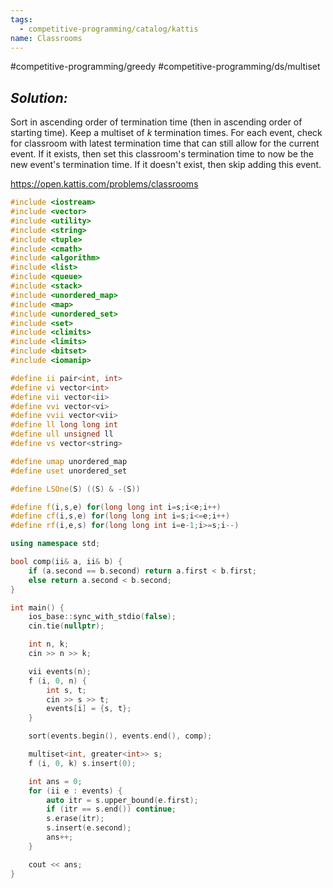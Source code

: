 ```yaml
---
tags:
  - competitive-programming/catalog/kattis
name: Classrooms
---
```

#competitive-programming/greedy #competitive-programming/ds/multiset 
## _Solution:_
Sort in ascending order of termination time (then in ascending order of starting time). Keep a multiset of $k$ termination times. For each event, check for classroom with latest termination time that can still allow for the current event. If it exists, then set this classroom's termination time to now be the new event's termination time. If it doesn't exist, then skip adding this event.

https://open.kattis.com/problems/classrooms
```cpp
#include <iostream>
#include <vector>
#include <utility>
#include <string>
#include <tuple>
#include <cmath>
#include <algorithm>
#include <list>
#include <queue>
#include <stack>
#include <unordered_map>
#include <map>
#include <unordered_set>
#include <set>
#include <climits>
#include <limits>
#include <bitset>
#include <iomanip>

#define ii pair<int, int>
#define vi vector<int>
#define vii vector<ii>
#define vvi vector<vi>
#define vvii vector<vii>
#define ll long long int
#define ull unsigned ll
#define vs vector<string>

#define umap unordered_map
#define uset unordered_set

#define LSOne(S) ((S) & -(S))

#define f(i,s,e) for(long long int i=s;i<e;i++)
#define cf(i,s,e) for(long long int i=s;i<=e;i++)
#define rf(i,e,s) for(long long int i=e-1;i>=s;i--)

using namespace std;

bool comp(ii& a, ii& b) {
    if (a.second == b.second) return a.first < b.first;
    else return a.second < b.second;
}

int main() {
    ios_base::sync_with_stdio(false);
    cin.tie(nullptr);

    int n, k;
    cin >> n >> k;

    vii events(n);
    f (i, 0, n) {
        int s, t;
        cin >> s >> t;
        events[i] = {s, t};
    }

    sort(events.begin(), events.end(), comp);

    multiset<int, greater<int>> s;
    f (i, 0, k) s.insert(0);

    int ans = 0;
    for (ii e : events) {
        auto itr = s.upper_bound(e.first);
        if (itr == s.end()) continue;
        s.erase(itr);
        s.insert(e.second);
        ans++;
    }

    cout << ans;
}
```